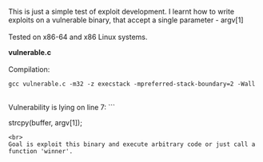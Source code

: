 This is just a simple test of exploit development. I learnt how to write exploits on a vulnerable binary, that accept a single parameter - argv[1]
<br><br>
Tested on x86-64 and x86 Linux systems.

<b>vulnerable.c</b>
<br><br>
Compilation:
```
gcc vulnerable.c -m32 -z execstack -mpreferred-stack-boundary=2 -Wall
```
<br>
Vulnerability is lying on line 7:
```

strcpy(buffer, argv[1]);

```
<br>
Goal is exploit this binary and execute arbitrary code or just call a function 'winner'.
